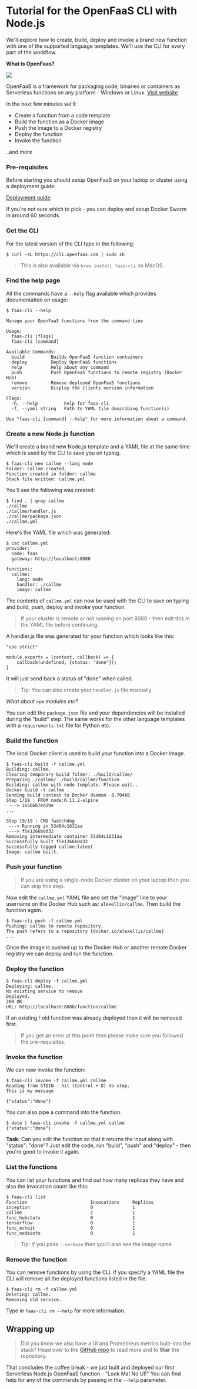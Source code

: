 # Tutorial for the OpenFaaS CLI with Node.js

We'll explore how to create, build, deploy and invoke a brand new function with one of the supported language templates. We'll use the CLI for every part of the workflow.

**What is OpenFaas?**

![](https://blog.alexellis.io/content/images/2017/08/small.png)

OpenFaaS is a framework for packaging code, binaries or containers as Serverless functions on any platform - Windows or Linux. [Visit website](https://www.openfaas.com/)

In the next few minutes we'll:

* Create a function from a code template
* Build the function as a Docker image
* Push the image to a Docker registry
* Deploy the function
* Invoke the function

..and more

### Pre-requisites

Before starting you should setup OpenFaaS on your laptop or cluster using a deployment guide:

[Deployment guide](http://docs.openfaas.com/deployment/)

If you're not sure which to pick - you can deploy and setup Docker Swarm in around 60 seconds.

### Get the CLI

For the latest version of the CLI type in the following:

```
$ curl -sL https://cli.openfaas.com | sudo sh
```

> This is also available via `brew install faas-cli` on MacOS.

### Find the help page

All the commands have a `--help` flag available which provides documentation on usage:

```
$ faas-cli --help

Manage your OpenFaaS functions from the command line

Usage:
  faas-cli [flags]
  faas-cli [command]

Available Commands:
  build          Builds OpenFaaS function containers
  deploy         Deploy OpenFaaS functions
  help           Help about any command
  push           Push OpenFaaS functions to remote registry (Docker Hub)
  remove         Remove deployed OpenFaaS functions
  version        Display the clients version information

Flags:
  -h, --help          help for faas-cli
  -f, --yaml string   Path to YAML file describing function(s)

Use "faas-cli [command] --help" for more information about a command.
```

### Create a new Node.js function

We'll create a brand new Node.js template and a YAML file at the same time which is used by the CLI to save you on typing.

```
$ faas-cli new callme --lang node
Folder: callme created.
Function created in folder: callme
Stack file written: callme.yml
```

You'll see the following was created:

```
$ find . | grep callme
./callme
./callme/handler.js
./callme/package.json
./callme.yml
```

Here's the YAML file which was generated:

```
$ cat callme.yml
provider:
  name: faas
  gateway: http://localhost:8080

functions:
  callme:
    lang: node
    handler: ./callme
    image: callme
```

The contents of `callme.yml` can now be used with the CLI to save on typing and build, push, deploy and invoke your function.

> If your cluster is remote or not running on port 8080 - then edit this in the YAML file before continuing.

A handler.js file was generated for your function which looks like this:

```
"use strict"

module.exports = (context, callback) => {
    callback(undefined, {status: "done"});
}
```

It will just send back a status of "done" when called.

> Tip: You can also create your `handler.js` file manually

*What about `npm` modules etc?*

You can edit the `package.json` file and your dependencies will be installed during the "build" step. The same works for the other language templates with a `requirements.txt` file for Python etc.

### Build the function

The local Docker client is used to build your function into a Docker image.

```
$ faas-cli build -f callme.yml 
Building: callme.
Clearing temporary build folder: ./build/callme/
Preparing ./callme/ ./build/callme/function
Building: callme with node template. Please wait..
docker build -t callme .
Sending build context to Docker daemon  8.704kB
Step 1/19 : FROM node:6.11.2-alpine
 ---> 16566b7ed19e
...

Step 19/19 : CMD fwatchdog
 ---> Running in 53d04c1631aa
 ---> f5e1266b0d32
Removing intermediate container 53d04c1631aa
Successfully built f5e1266b0d32
Successfully tagged callme:latest
Image: callme built.
```

### Push your function

> If you are using a single-node Docker cluster on your laptop then you can skip this step.

Now edit the `callme.yml` YAML file and set the "image" line to your username on the Docker Hub such as: `alexellis/callme`. Then build the function again.

```
$ faas-cli push -f callme.yml 
Pushing: callme to remote repository.
The push refers to a repository [docker.io/alexellis/callme]
...
```

Once the image is pushed up to the Docker Hub or another remote Docker registry we can deploy and run the function.

### Deploy the function

```
$ faas-cli deploy -f callme.yml
Deploying: callme.
No existing service to remove
Deployed.
200 OK
URL: http://localhost:8080/function/callme
```

If an existing / old function was already deployed then it will be removed first.

> If you get an error at this point then please make sure you followed the pre-requisites. 

### Invoke the function

We can now invoke the function:

```
$ faas-cli invoke -f callme.yml callme
Reading from STDIN - hit (Control + D) to stop.
This is my message

{"status":"done"}
```

You can also pipe a command into the function.

```
$ date | faas-cli invoke -f callme.yml callme
{"status":"done"}
```

**Task:** Can you edit the function so that it returns the input along with "status": "done"? Just edit the code, run "build", "push" and "deploy" - then  you're good to invoke it again.

### List the functions

You can list your functions and find out how many replicas they have and also the invocation count like this:

```
$ faas-cli list
Function                      	Invocations    	Replicas
inception                     	0              	1    
callme                        	2              	1    
func_hubstats                 	0              	1    
tensorflow                    	0              	1    
func_echoit                   	0              	1    
func_nodeinfo                 	0              	1   
```

> Tip: If you pass `--verbose` then you'll also see the image name

### Remove the function

You can remove functions by using the CLI. If you specify a YAML file the CLI will remove all the deployed functions listed in the file.

```
$ faas-cli rm -f callme.yml 
Deleting: callme.
Removing old service.
```

Type in `faas-cli rm --help` for more information.

## Wrapping up

> Did you know we also have a UI and Prometheus metrics built-into the stack? Head over to the [GitHub repo](https://github.com/alexellis/faas) to read more and to **Star** the repository.

That concludes the coffee break - we just built and deployed our first Serverless Node.js OpenFaaS function - "Look Ma! No UI!" You can find help for any of the commands by passing in the `--help` parameter.
